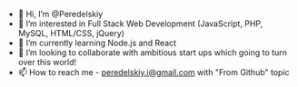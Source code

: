 - 👋  Hi, I’m @Peredelskiy
- 👀  I’m interested in Full Stack Web Development (JavaScript, PHP, MySQL, HTML/CSS, jQuery)
- 🌱  I’m currently learning Node.js and React
- 💞️  I’m looking to collaborate with ambitious start ups which going to turn over this world!
- 📫  How to reach me - peredelskiy.i@gmail.com with "From Github" topic

<!---
Peredelskiy/Peredelskiy is a ✨ special ✨ repository because its `README.md` (this file) appears on your GitHub profile.
You can click the Preview link to take a look at your changes.
--->
